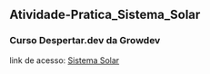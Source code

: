 ## Atividade-Pratica_Sistema_Solar
### Curso Despertar.dev da Growdev
link de acesso: <a href="https://edsoncamarafilho.github.io/Atividade-Pratica_Sistema_Solar/" target="_blank">Sistema Solar<a> 
 
